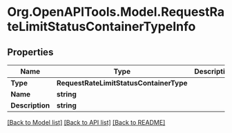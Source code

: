 # Org.OpenAPITools.Model.RequestRateLimitStatusContainerTypeInfo

## Properties

Name | Type | Description | Notes
------------ | ------------- | ------------- | -------------
**Type** | **RequestRateLimitStatusContainerType** |  | [optional] 
**Name** | **string** |  | [optional] 
**Description** | **string** |  | [optional] 

[[Back to Model list]](../README.md#documentation-for-models) [[Back to API list]](../README.md#documentation-for-api-endpoints) [[Back to README]](../README.md)


